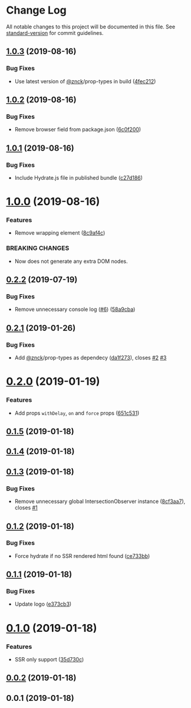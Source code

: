 # Change Log

All notable changes to this project will be documented in this file. See [standard-version](https://github.com/conventional-changelog/standard-version) for commit guidelines.

<a name="1.0.3"></a>
## [1.0.3](https://github.com/znck/lazy-hydration/compare/v1.0.2...v1.0.3) (2019-08-16)


### Bug Fixes

* Use latest version of [@znck](https://github.com/znck)/prop-types in build ([4fec212](https://github.com/znck/lazy-hydration/commit/4fec212))



<a name="1.0.2"></a>
## [1.0.2](https://github.com/znck/lazy-hydration/compare/v1.0.1...v1.0.2) (2019-08-16)


### Bug Fixes

* Remove browser field from package.json ([6c0f200](https://github.com/znck/lazy-hydration/commit/6c0f200))



<a name="1.0.1"></a>
## [1.0.1](https://github.com/znck/lazy-hydration/compare/v1.0.0...v1.0.1) (2019-08-16)


### Bug Fixes

* Include Hydrate.js file in published bundle ([c27d186](https://github.com/znck/lazy-hydration/commit/c27d186))



<a name="1.0.0"></a>
# [1.0.0](https://github.com/znck/lazy-hydration/compare/v0.2.2...v1.0.0) (2019-08-16)


### Features

* Remove wrapping element ([8c9af4c](https://github.com/znck/lazy-hydration/commit/8c9af4c))


### BREAKING CHANGES

* Now <Hydrate> does not generate any extra DOM nodes.



<a name="0.2.2"></a>
## [0.2.2](https://github.com/znck/lazy-hydration/compare/v0.2.1...v0.2.2) (2019-07-19)


### Bug Fixes

* Remove unnecessary console log  ([#6](https://github.com/znck/lazy-hydration/issues/6)) ([58a9cba](https://github.com/znck/lazy-hydration/commit/58a9cba))



<a name="0.2.1"></a>
## [0.2.1](https://github.com/znck/lazy-hydration/compare/v0.2.0...v0.2.1) (2019-01-26)


### Bug Fixes

* Add [@znck](https://github.com/znck)/prop-types as dependecy ([da1f273](https://github.com/znck/lazy-hydration/commit/da1f273)), closes [#2](https://github.com/znck/lazy-hydration/issues/2) [#3](https://github.com/znck/lazy-hydration/issues/3)



<a name="0.2.0"></a>
# [0.2.0](https://github.com/znck/lazy-hydration/compare/v0.1.5...v0.2.0) (2019-01-19)


### Features

* Add props `withDelay`, `on` and `force` props ([651c531](https://github.com/znck/lazy-hydration/commit/651c531))



<a name="0.1.5"></a>
## [0.1.5](https://github.com/znck/lazy-hydration/compare/v0.1.4...v0.1.5) (2019-01-18)



<a name="0.1.4"></a>
## [0.1.4](https://github.com/znck/lazy-hydration/compare/v0.1.3...v0.1.4) (2019-01-18)



<a name="0.1.3"></a>
## [0.1.3](https://github.com/znck/lazy-hydration/compare/v0.1.2...v0.1.3) (2019-01-18)


### Bug Fixes

* Remove unnecessary global IntersectionObserver instance ([8cf3aa7](https://github.com/znck/lazy-hydration/commit/8cf3aa7)), closes [#1](https://github.com/znck/lazy-hydration/issues/1)



<a name="0.1.2"></a>
## [0.1.2](https://github.com/znck/lazy-hydration/compare/v0.1.1...v0.1.2) (2019-01-18)


### Bug Fixes

* Force hydrate if no SSR rendered html found ([ce733bb](https://github.com/znck/lazy-hydration/commit/ce733bb))



<a name="0.1.1"></a>
## [0.1.1](https://github.com/znck/lazy-hydration/compare/v0.1.0...v0.1.1) (2019-01-18)


### Bug Fixes

* Update logo ([e373cb3](https://github.com/znck/lazy-hydration/commit/e373cb3))



<a name="0.1.0"></a>
# [0.1.0](https://github.com/znck/lazy-hydration/compare/v0.0.2...v0.1.0) (2019-01-18)


### Features

* SSR only support ([35d730c](https://github.com/znck/lazy-hydration/commit/35d730c))



<a name="0.0.2"></a>
## [0.0.2](https://github.com/znck/lazy-hydration/compare/v0.0.1...v0.0.2) (2019-01-18)



<a name="0.0.1"></a>
## 0.0.1 (2019-01-18)

